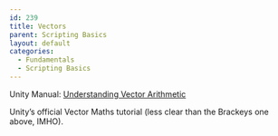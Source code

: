 ```yaml
---
id: 239
title: Vectors
parent: Scripting Basics
layout: default
categories:
  - Fundamentals
  - Scripting Basics
---
```

 <figure class="wp-block-embed-youtube wp-block-embed is-type-video is-provider-youtube wp-embed-aspect-16-9 wp-has-aspect-ratio">

<div class="wp-block-embed__wrapper">
</div></figure> 



Unity Manual: [Understanding Vector Arithmetic](https://docs.unity3d.com/Manual/UnderstandingVectorArithmetic.html)



Unity&#8217;s official Vector Maths tutorial (less clear than the Brackeys one above, IMHO).<figure class="wp-block-embed-youtube wp-block-embed is-type-video is-provider-youtube wp-embed-aspect-16-9 wp-has-aspect-ratio">

<div class="wp-block-embed__wrapper">
</div></figure>